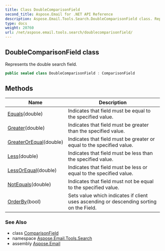 ```yaml
---
title: Class DoubleComparisonField
second_title: Aspose.Email for .NET API Reference
description: Aspose.Email.Tools.Search.DoubleComparisonField class. Represents the double search field
type: docs
weight: 20760
url: /net/aspose.email.tools.search/doublecomparisonfield/
---
```

## DoubleComparisonField class

Represents the double search field.

```csharp
public sealed class DoubleComparisonField : ComparisonField
```

## Methods

| Name | Description |
| --- | --- |
| [Equals](../../aspose.email.tools.search/doublecomparisonfield/equals/#equals)(double) | Indicates that field must be equal to the specified value. |
| [Greater](../../aspose.email.tools.search/doublecomparisonfield/greater/)(double) | Indicates that field must be greater than the specified value. |
| [GreaterOrEqual](../../aspose.email.tools.search/doublecomparisonfield/greaterorequal/)(double) | Indicates that field must be greater or equal to the specified value. |
| [Less](../../aspose.email.tools.search/doublecomparisonfield/less/)(double) | Indicates that field must be less than the specified value. |
| [LessOrEqual](../../aspose.email.tools.search/doublecomparisonfield/lessorequal/)(double) | Indicates that field must be less or equal to the specified value. |
| [NotEquals](../../aspose.email.tools.search/doublecomparisonfield/notequals/)(double) | Indicates that field must not be equal to the specified value. |
| [OrderBy](../../aspose.email.tools.search/comparisonfield/orderby/)(bool) | Sets value which indicates if client uses ascending or descending sorting on the Field. |

### See Also

* class [ComparisonField](../comparisonfield/)
* namespace [Aspose.Email.Tools.Search](../../aspose.email.tools.search/)
* assembly [Aspose.Email](../../)


